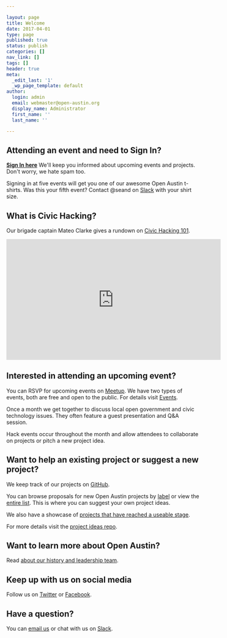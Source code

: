 ```yaml
---

layout: page
title: Welcome
date: 2017-04-01
type: page
published: true
status: publish
categories: []
nav_link: []
tags: []
header: true
meta:
  _edit_last: '1'
  _wp_page_template: default
author:
  login: admin
  email: webmaster@open-austin.org
  display_name: Administrator
  first_name: ''
  last_name: ''

---
```


## Attending an event and need to Sign In?
[**Sign In here**](https://docs.google.com/forms/d/e/1FAIpQLSd799C8EF7cCXmuSM9jfYPFSlPGPReFOao_GTaI58QD_w5FPg/viewform?embedded=true) We'll keep you informed about upcoming events and projects. Don't worry, we hate spam too.

Signing in at five events will get you one of our awesome Open Austin t-shirts. Was this your fifth event? Contact @seand on [Slack](https://open-austin.slack.com/messages/) with your shirt size.

## What is Civic Hacking?
Our brigade captain Mateo Clarke gives a rundown on [Civic Hacking 101](https://www.youtube.com/embed/sxrgxDF4FJ0).

<iframe width="560" height="315" src="https://www.youtube.com/embed/sxrgxDF4FJ0" frameborder="0" allowfullscreen></iframe>

<br>

## Interested in attending an upcoming event?
You can RSVP for upcoming events on [Meetup](https://www.meetup.com/Open-Austin/). We have two types of events, both are free and open to the public. For details visit [Events](/events).

Once a month we get together to discuss local open government and civic technology issues. They often feature a guest presentation and Q&A session.

Hack events occur throughout the month and allow attendees to collaborate on projects or pitch a new project idea.

## Want to help an existing project or suggest a new project?
We keep track of our projects on [GitHub](https://github.com/open-austin).

You can browse proposals for new Open Austin projects by [label](https://github.com/open-austin/project-ideas/labels) or view the [entire list](https://github.com/open-austin/project-ideas/issues). This is where you can suggest your own project ideas.

We also have a showcase of [projects that have reached a useable stage](/projects).

For more details visit the [project ideas repo](https://github.com/open-austin/project-ideas).

## Want to learn more about Open Austin?
Read [about our history and leadership team](https://www.open-austin.org/about/).

## Keep up with us on social media
Follow us on [Twitter](https://twitter.com/openaustin) or [Facebook](https://www.facebook.com/Open-Austin-412390968837071/).

## Have a question?
You can [email us](info@open-austin.org) or chat with us on [Slack](https://slack.open-austin.org/).
